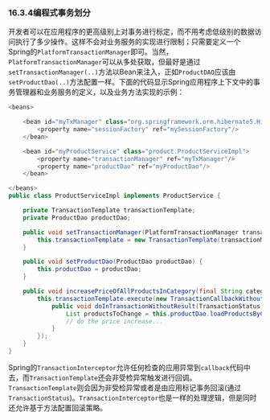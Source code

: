 ### 16.3.4编程式事务划分

开发者可以在应用程序的更高级别上对事务进行标定，而不用考虑低级别的数据访问执行了多少操作。这样不会对业务服务的实现进行限制；只需要定义一个Spring的`PlatformTransactionManager`即可。当然，`PlatformTransactionManager`可以从多处获取，但最好是通过`setTransactionManager(..)`方法以Bean来注入，正如`ProductDAO`应该由`setProductDao(..)`方法配置一样。下面的代码显示Spring应用程序上下文中的事务管理器和业务服务的定义，以及业务方法实现的示例：

```java
<beans>

    <bean id="myTxManager" class="org.springframework.orm.hibernate5.HibernateTransactionManager">
        <property name="sessionFactory" ref="mySessionFactory"/>
    </bean>

    <bean id="myProductService" class="product.ProductServiceImpl">
        <property name="transactionManager" ref="myTxManager"/>
        <property name="productDao" ref="myProductDao"/>
    </bean>

</beans>
public class ProductServiceImpl implements ProductService {

    private TransactionTemplate transactionTemplate;
    private ProductDao productDao;

    public void setTransactionManager(PlatformTransactionManager transactionManager) {
        this.transactionTemplate = new TransactionTemplate(transactionManager);
    }

    public void setProductDao(ProductDao productDao) {
        this.productDao = productDao;
    }

    public void increasePriceOfAllProductsInCategory(final String category) {
        this.transactionTemplate.execute(new TransactionCallbackWithoutResult() {
            public void doInTransactionWithoutResult(TransactionStatus status) {
                List productsToChange = this.productDao.loadProductsByCategory(category);
                // do the price increase...
            }
        });
    }
}
```

Spring的`TransactionInterceptor`允许任何检查的应用异常到`callback`代码中去，而`TransactionTemplate`还会非受检异常触发进行回调。`TransactionTemplate`则会因为非受检异常或者是由应用标记事务回滚\(通过`TransactionStatus`\)。`TransactionInterceptor`也是一样的处理逻辑，但是同时还允许基于方法配置回滚策略。

